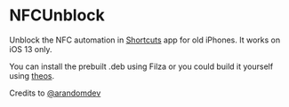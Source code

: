 # NFCUnblock

Unblock the NFC automation in [Shortcuts](https://support.apple.com/guide/shortcuts/welcome/ios) app for old iPhones. It works on iOS 13 only.

You can install the prebuilt .deb using Filza or you could build it yourself using [theos](https://github.com/theos/theos).

Credits to [@arandomdev](https://github.com/arandomdev)
